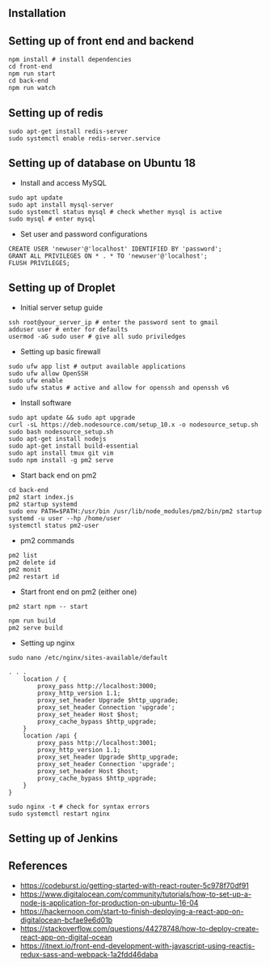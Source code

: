 ## Installation

## Setting up of front end and backend
```
npm install # install dependencies
cd front-end
npm run start
cd back-end
npm run watch
```

## Setting up of redis
```
sudo apt-get install redis-server
sudo systemctl enable redis-server.service
```

## Setting up of database on Ubuntu 18
- Install and access MySQL
```
sudo apt update
sudo apt install mysql-server
sudo systemctl status mysql # check whether mysql is active
sudo mysql # enter mysql
```
- Set user and password configurations
```
CREATE USER 'newuser'@'localhost' IDENTIFIED BY 'password';
GRANT ALL PRIVILEGES ON * . * TO 'newuser'@'localhost';
FLUSH PRIVILEGES;
```

## Setting up of Droplet
- Initial server setup guide
```
ssh root@your_server_ip # enter the password sent to gmail
adduser user # enter for defaults
usermod -aG sudo user # give all sudo priviledges
```
- Setting up basic firewall
```
sudo ufw app list # output available applications
sudo ufw allow OpenSSH
sudo ufw enable
sudo ufw status # active and allow for openssh and openssh v6
```
- Install software
```
sudo apt update && sudo apt upgrade
curl -sL https://deb.nodesource.com/setup_10.x -o nodesource_setup.sh
sudo bash nodesource_setup.sh
sudo apt-get install nodejs
sudo apt-get install build-essential
sudo apt install tmux git vim
sudo npm install -g pm2 serve
```
- Start back end on pm2
```
cd back-end
pm2 start index.js
pm2 startup systemd
sudo env PATH=$PATH:/usr/bin /usr/lib/node_modules/pm2/bin/pm2 startup systemd -u user --hp /home/user
systemctl status pm2-user
```
- pm2 commands
```
pm2 list
pm2 delete id
pm2 monit
pm2 restart id
```
- Start front end on pm2 (either one)
```
pm2 start npm -- start
```
```
npm run build
pm2 serve build
```
- Setting up nginx
```
sudo nano /etc/nginx/sites-available/default
```
```
. . .
    location / {
        proxy_pass http://localhost:3000;
        proxy_http_version 1.1;
        proxy_set_header Upgrade $http_upgrade;
        proxy_set_header Connection 'upgrade';
        proxy_set_header Host $host;
        proxy_cache_bypass $http_upgrade;
    }
    location /api {
        proxy_pass http://localhost:3001;
        proxy_http_version 1.1;
        proxy_set_header Upgrade $http_upgrade;
        proxy_set_header Connection 'upgrade';
        proxy_set_header Host $host;
        proxy_cache_bypass $http_upgrade;
    }
}

```
```
sudo nginx -t # check for syntax errors
sudo systemctl restart nginx
```



## Setting up of Jenkins

## References
- https://codeburst.io/getting-started-with-react-router-5c978f70df91
- https://www.digitalocean.com/community/tutorials/how-to-set-up-a-node-js-application-for-production-on-ubuntu-16-04
- https://hackernoon.com/start-to-finish-deploying-a-react-app-on-digitalocean-bcfae9e6d01b
- https://stackoverflow.com/questions/44278748/how-to-deploy-create-react-app-on-digital-ocean
- https://itnext.io/front-end-development-with-javascript-using-reactjs-redux-sass-and-webpack-1a2fdd46daba
